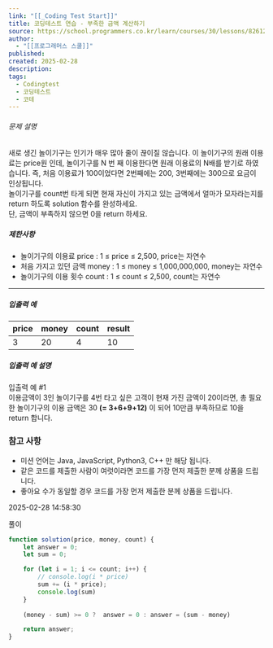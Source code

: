 ```yaml
---
link: "[[_Coding Test Start]]"
title: 코딩테스트 연습 - 부족한 금액 계산하기
source: https://school.programmers.co.kr/learn/courses/30/lessons/82612
author:
  - "[[프로그래머스 스쿨]]"
published: 
created: 2025-02-28
description: 
tags:
  - Codingtest
  - 코딩테스트
  - 코테
---
```

###### 문제 설명

새로 생긴 놀이기구는 인기가 매우 많아 줄이 끊이질 않습니다. 이 놀이기구의 원래 이용료는 price원 인데, 놀이기구를 N 번 째 이용한다면 원래 이용료의 N배를 받기로 하였습니다. 즉, 처음 이용료가 100이었다면 2번째에는 200, 3번째에는 300으로 요금이 인상됩니다.  
놀이기구를 count번 타게 되면 현재 자신이 가지고 있는 금액에서 얼마가 모자라는지를 return 하도록 solution 함수를 완성하세요.  
단, 금액이 부족하지 않으면 0을 return 하세요.

##### 제한사항

- 놀이기구의 이용료 price : 1 ≤ price ≤ 2,500, price는 자연수
- 처음 가지고 있던 금액 money : 1 ≤ money ≤ 1,000,000,000, money는 자연수
- 놀이기구의 이용 횟수 count : 1 ≤ count ≤ 2,500, count는 자연수

---

##### 입출력 예

| price | money | count | result |
| --- | --- | --- | --- |
| 3 | 20 | 4 | 10 |

##### 입출력 예 설명

입출력 예 #1  
이용금액이 3인 놀이기구를 4번 타고 싶은 고객이 현재 가진 금액이 20이라면, 총 필요한 놀이기구의 이용 금액은 30 **(= 3+6+9+12)** 이 되어 10만큼 부족하므로 10을 return 합니다.

### 참고 사항

- 미션 언어는 Java, JavaScript, Python3, C++ 만 해당 됩니다.
- 같은 코드를 제출한 사람이 여럿이라면 코드를 가장 먼저 제출한 분께 상품을 드립니다.
- 좋아요 수가 동일할 경우 코드를 가장 먼저 제출한 분께 상품을 드립니다.

2025-02-28 14:58:30

풀이
```JavaScript
function solution(price, money, count) {
    let answer = 0;
    let sum = 0;

    for (let i = 1; i <= count; i++) {
        // console.log(i * price)
        sum += (i * price);
        console.log(sum)
    }
    
    (money - sum) >= 0 ?  answer = 0 : answer = (sum - money) 

    return answer;
}
```